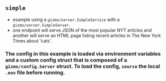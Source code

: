 ## `simple`
* example using a `gizmo/server.SimpleService` with a `gizmo/server.SimpleServer`.
* one endpoint will serve JSON of the most popular NYT articles and another will serve an HTML page listing recent articles in The New York Times about 'cats'.

### The config in this example is loaded via environment variables and a custom config struct that is composed of a `gizmo/config.Server` struct. To load the config, `source` the local `.env` file before running.
